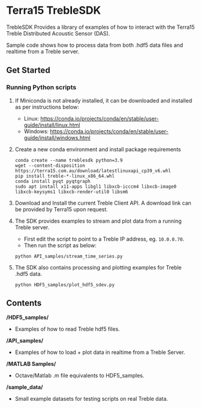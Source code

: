 
# Terra15 TrebleSDK

TrebleSDK Provides a library of examples of how to interact with the Terra15 Treble Distributed Acoustic Sensor (DAS).

Sample code shows how to process data from both .hdf5 data files and realtime from a Treble server.

## Get Started
### Running Python scripts
1. If Miniconda is not already installed, it can be downloaded and installed as per instructions below:
   - Linux: https://conda.io/projects/conda/en/stable/user-guide/install/linux.html
   - Windows: https://conda.io/projects/conda/en/stable/user-guide/install/windows.html

2. Create a new conda environment and install package requirements
     
   ```
   conda create --name treblesdk python=3.9
   wget --content-disposition https://terra15.com.au/download/latestlinuxapi_cp39_v6.whl
   pip install treble-*-linux_x86_64.whl
   conda install pyqt pyqtgraph
   sudo apt install x11-apps libgl1 libxcb-icccm4 libxcb-image0 libxcb-keysyms1 libxcb-render-util0 libsm6
   ```
   
   

3. Download and Install the current Treble Client API. A download link can be provided by Terra15 upon request.

4. The SDK provides examples to stream and plot data from a running Treble server. 
   - First edit the script to point to a Treble IP address, eg. `10.0.0.70`.
   - Then run the script as below:
    ```
    python API_samples/stream_time_series.py
    ```

5. The SDK also contains processing and plotting examples for Treble .hdf5 data.

    ```
    python HDF5_samples/plot_hdf5_sdev.py
    ```


## Contents

**/HDF5_samples/**
- Examples of how to read Treble hdf5 files.

**/API_samples/** 
- Examples of how to load + plot data in realtime from a Treble Server.

**/MATLAB Samples/** 
- Octave/Matlab .m file equivalents to HDF5_samples.

**/sample_data/**
- Small example datasets for testing scripts on real Treble data.
